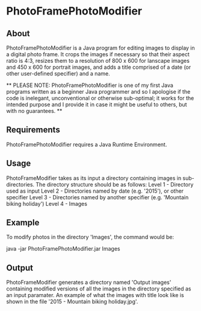 # PhotoFramePhotoModifier
## About
PhotoFramePhotoModifier is a Java program for editing images to display in a digital photo frame. It crops the images if necessary so that their aspect ratio is 4:3, resizes them to a resolution of 800 x 600 for lanscape images and 450 x 600 for portrait images, and adds a title comprised of a date (or other user-defined specifier) and a name.

** PLEASE NOTE: PhotoFramePhotoModifier is one of my first Java programs written as a beginner Java programmer and so I apologise if the code is inelegant, unconventional or otherwise sub-optimal; it works for the intended purpose and I provide it in case it might be useful to others, but with no guarantees. **

## Requirements
PhotoFramePhotoModifier requires a Java Runtime Environment.

## Usage
PhotoFrameModifier takes as its input a directory containing images in sub-directories. The directory structure should be as follows:
Level 1 - Directory used as input
Level 2 - Directories named by date (e.g. '2015'), or other specifier
Level 3 - Directories named by another specifier (e.g. 'Mountain biking holiday')
Level 4 - Images

## Example
To modify photos in the directory 'Images', the command would be:

  java -jar PhotoFramePhotoModifier.jar Images
  
## Output
PhotoFrameModifier generates a directory named 'Output images' containing modified versions of all the images in the directory specified as an input paramater. An example of what the images with title look like is shown in the file '2015 - Mountain biking holiday.jpg'.

